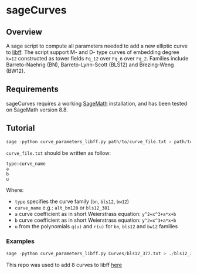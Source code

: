 # sageCurves
## Overview
A sage script to compute all parameters needed to add a new elliptic curve to [libff](https://github.com/EYBlockchain/zk-swap-libff). The script support M- and D- type curves of embedding degree `k=12` constructed as tower fields `Fq_12` over `Fq_6` over `Fq_2`. Families include Barreto-Naehrig (BN), Barreto-Lynn-Scott (BLS12) and Brezing-Weng (BW12).

## Requirements
sageCurves requires a working [SageMath](http://www.sagemath.org) installation, and has been tested on SageMath version 8.8.

## Tutorial
```python
sage -python curve_parameters_libff.py path/to/curve_file.txt > path/to/output_dir/curve_name_init.cpp
```
`curve_file.txt` should be written as follow: 
```
type:curve_name
a
b
u
```
Where: 
+ `type` specifies the curve family (`bn`, `bls12`, `bw12`)
+ `curve_name` e.g.: `alt_bn128` or `bls12_381`
+ `a` curve coefficient as in short Weierstrass equation: `y^2=x^3+a*x+b`
+ `b` curve coefficient as in short Weierstrass equation: `y^2=x^3+a*x+b`
+ `u` from the polynomials `q(u)` and `r(u)` for `bn`, `bls12` and `bw12` families

### Examples
```python
sage -python curve_parameters_libff.py Curves/bls12_377.txt > ./bls12_377_init.cpp
```
This repo was used to add 8 curves to libff [here](https://github.com/EYBlockchain/zk-swap-libff/tree/ey/libff/algebra/curves)

